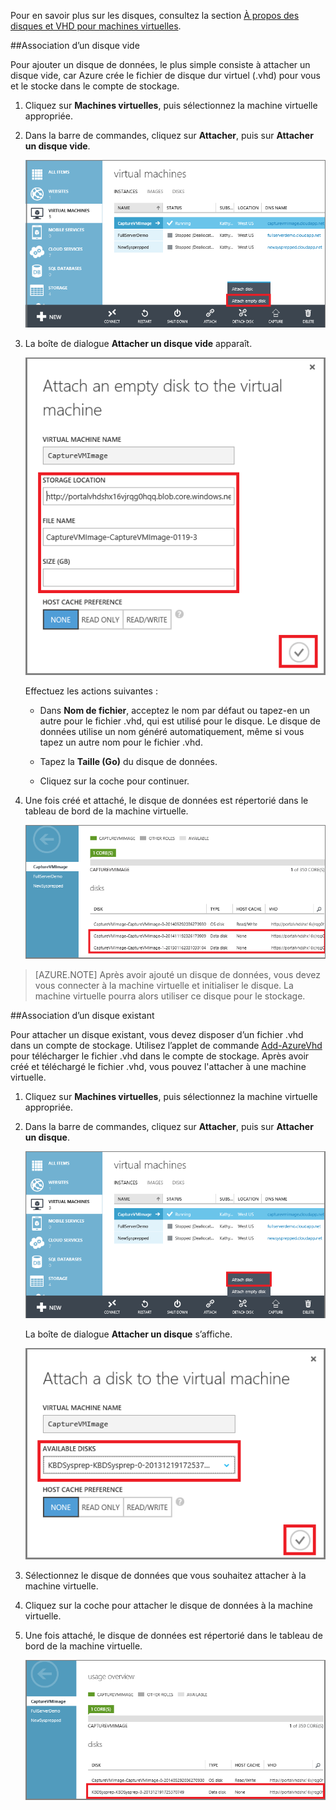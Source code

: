 
Pour en savoir plus sur les disques, consultez la section [À propos des disques et VHD pour machines virtuelles](virtual-machines-disks-vhds.md).

##<a id="attachempty"></a>Association d’un disque vide

Pour ajouter un disque de données, le plus simple consiste à attacher un disque vide, car Azure crée le fichier de disque dur virtuel (.vhd) pour vous et le stocke dans le compte de stockage.

1. Cliquez sur **Machines virtuelles**, puis sélectionnez la machine virtuelle appropriée.

2. Dans la barre de commandes, cliquez sur **Attacher**, puis sur **Attacher un disque vide**.


	![Attacher un disque vide](./media/howto-attach-disk-window-linux/AttachEmptyDisk.png)

3.	La boîte de dialogue **Attacher un disque vide** apparaît.


	![Attacher un nouveau disque vide](./media/howto-attach-disk-window-linux/AttachEmptyDetail.png)


	Effectuez les actions suivantes :

	- Dans **Nom de fichier**, acceptez le nom par défaut ou tapez-en un autre pour le fichier .vhd, qui est utilisé pour le disque. Le disque de données utilise un nom généré automatiquement, même si vous tapez un autre nom pour le fichier .vhd.

	- Tapez la **Taille (Go)** du disque de données.

	- Cliquez sur la coche pour continuer.

4.	Une fois créé et attaché, le disque de données est répertorié dans le tableau de bord de la machine virtuelle.

	![Disque de données vide correctement attaché](./media/howto-attach-disk-window-linux/AttachEmptySuccess.png)

> [AZURE.NOTE]
Après avoir ajouté un disque de données, vous devez vous connecter à la machine virtuelle et initialiser le disque. La machine virtuelle pourra alors utiliser ce disque pour le stockage.

##<a id="attachexisting"></a>Association d’un disque existant

Pour attacher un disque existant, vous devez disposer d’un fichier .vhd dans un compte de stockage. Utilisez l’applet de commande [Add-AzureVhd](http://go.microsoft.com/FWLink/p/?LinkID=391684) pour télécharger le fichier .vhd dans le compte de stockage. Après avoir créé et téléchargé le fichier .vhd, vous pouvez l'attacher à une machine virtuelle.

1. Cliquez sur **Machines virtuelles**, puis sélectionnez la machine virtuelle appropriée.

2. Dans la barre de commandes, cliquez sur **Attacher**, puis sur **Attacher un disque**.


	![Attacher un disque de données](./media/howto-attach-disk-window-linux/AttachExistingDisk.png)

	La boîte de dialogue **Attacher un disque** s’affiche.



	![Entrer les détails du disque de données](./media/howto-attach-disk-window-linux/AttachExistingDetail.png)

3. Sélectionnez le disque de données que vous souhaitez attacher à la machine virtuelle.

4. Cliquez sur la coche pour attacher le disque de données à la machine virtuelle.

5.	Une fois attaché, le disque de données est répertorié dans le tableau de bord de la machine virtuelle.


	![Disque de données correctement attaché](./media/howto-attach-disk-window-linux/AttachExistingSuccess.png)

<!---HONumber=AcomDC_0204_2016-->